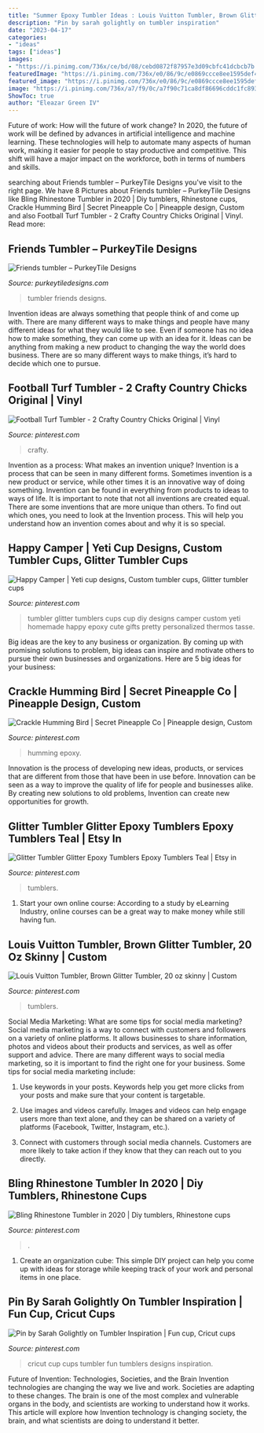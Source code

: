 ```yaml
---
title: "Summer Epoxy Tumbler Ideas : Louis Vuitton Tumbler, Brown Glitter Tumbler, 20 Oz Skinny"
description: "Pin by sarah golightly on tumbler inspiration"
date: "2023-04-17"
categories:
- "ideas"
tags: ["ideas"]
images:
- "https://i.pinimg.com/736x/ce/bd/08/cebd0872f87957e3d09cbfc41dcbcb7b.jpg"
featuredImage: "https://i.pinimg.com/736x/e0/86/9c/e0869ccce8ee1595def429f05d669dac.jpg"
featured_image: "https://i.pinimg.com/736x/e0/86/9c/e0869ccce8ee1595def429f05d669dac.jpg"
image: "https://i.pinimg.com/736x/a7/f9/0c/a7f90c71ca8df86696cddc1fc893fcba.jpg"
ShowToc: true
author: "Eleazar Green IV"
---
```



Future of work: How will the future of work change?
In 2020, the future of work will be defined by advances in artificial intelligence and machine learning. These technologies will help to automate many aspects of human work, making it easier for people to stay productive and competitive. This shift will have a major impact on the workforce, both in terms of numbers and skills.

	

		
searching about Friends tumbler – PurkeyTile Designs you've visit to the right page. We have 8 Pictures about Friends tumbler – PurkeyTile Designs like Bling Rhinestone Tumbler in 2020 | Diy tumblers, Rhinestone cups, Crackle Humming Bird | Secret Pineapple Co | Pineapple design, Custom and also Football Turf Tumbler - 2 Crafty Country Chicks Original | Vinyl. Read more:
		
    
## Friends Tumbler – PurkeyTile Designs

<img loading=lazy src="https://cdn.shopify.com/s/files/1/0103/7267/7691/products/20190308-153359_1200x1200.jpg?v=1552082064" onerror="this.onerror=null;this.src='https://tse3.mm.bing.net/th?id=OIP.d7KX-aUmepoDMomXpdQCAwHaJ4&amp;pid=15.1';" alt="Friends tumbler – PurkeyTile Designs">

_Source: purkeytiledesigns.com_

>tumbler friends designs. 

	

Invention ideas are always something that people think of and come up with. There are many different ways to make things and people have many different ideas for what they would like to see. Even if someone has no idea how to make something, they can come up with an idea for it. Ideas can be anything from making a new product to changing the way the world does business. There are so many different ways to make things, it’s hard to decide which one to pursue.

    
## Football Turf Tumbler - 2 Crafty Country Chicks Original | Vinyl

<img loading=lazy src="https://i.pinimg.com/736x/58/e2/71/58e271cb13c554ea16e7fa5cca97143d.jpg" onerror="this.onerror=null;this.src='https://tse3.mm.bing.net/th?id=OIP.oUdprXv14_ELwYlK78OqhQHaJ3&amp;pid=15.1';" alt="Football Turf Tumbler - 2 Crafty Country Chicks Original | Vinyl">

_Source: pinterest.com_

>crafty. 

	

Invention as a process: What makes an invention unique?
Invention is a process that can be seen in many different forms. Sometimes invention is a new product or service, while other times it is an innovative way of doing something. Invention can be found in everything from products to ideas to ways of life.
It is important to note that not all inventions are created equal. There are some inventions that are more unique than others. To find out which ones, you need to look at the Invention process. This will help you understand how an invention comes about and why it is so special.

    
## Happy Camper | Yeti Cup Designs, Custom Tumbler Cups, Glitter Tumbler Cups

<img loading=lazy src="https://i.pinimg.com/564x/69/44/5e/69445e5f26b10ae71f7eaf0c684ead69.jpg" onerror="this.onerror=null;this.src='https://tse3.mm.bing.net/th?id=OIP.Rdmi1x1bJmo7Z2de-5KFCAHaNK&amp;pid=15.1';" alt="Happy Camper | Yeti cup designs, Custom tumbler cups, Glitter tumbler cups">

_Source: pinterest.com_

>tumbler glitter tumblers cups cup diy designs camper custom yeti homemade happy epoxy cute gifts pretty personalized thermos tasse. 

	

Big ideas are the key to any business or organization. By coming up with promising solutions to problem, big ideas can inspire and motivate others to pursue their own businesses and organizations. Here are 5 big ideas for your business: 

    
## Crackle Humming Bird | Secret Pineapple Co | Pineapple Design, Custom

<img loading=lazy src="https://i.pinimg.com/736x/ce/bd/08/cebd0872f87957e3d09cbfc41dcbcb7b.jpg" onerror="this.onerror=null;this.src='https://tse1.mm.bing.net/th?id=OIP.f1wHn-pJv-wx6odGGZ4HxQHaJ4&amp;pid=15.1';" alt="Crackle Humming Bird | Secret Pineapple Co | Pineapple design, Custom">

_Source: pinterest.com_

>humming epoxy. 

	

Innovation is the process of developing new ideas, products, or services that are different from those that have been in use before. Innovation can be seen as a way to improve the quality of life for people and businesses alike. By creating new solutions to old problems, Invention can create new opportunities for growth.

    
## Glitter Tumbler Glitter Epoxy Tumblers Epoxy Tumblers Teal | Etsy In

<img loading=lazy src="https://i.pinimg.com/736x/30/55/14/3055143009cf954e829f65a625950990.jpg" onerror="this.onerror=null;this.src='https://tse4.mm.bing.net/th?id=OIP.AH-62De9cJWPPGP7IsAfuQHaJk&amp;pid=15.1';" alt="Glitter Tumbler Glitter Epoxy Tumblers Epoxy Tumblers Teal | Etsy in">

_Source: pinterest.com_

>tumblers. 

	

1. Start your own online course: According to a study by eLearning Industry, online courses can be a great way to make money while still having fun.

    
## Louis Vuitton Tumbler, Brown Glitter Tumbler, 20 Oz Skinny | Custom

<img loading=lazy src="https://i.pinimg.com/736x/e0/86/9c/e0869ccce8ee1595def429f05d669dac.jpg" onerror="this.onerror=null;this.src='https://tse2.mm.bing.net/th?id=OIP.mcasJ4XBe2BWWVl5di8s1wHaHa&amp;pid=15.1';" alt="Louis Vuitton Tumbler, Brown Glitter Tumbler, 20 oz skinny | Custom">

_Source: pinterest.com_

>tumblers. 

	

Social Media Marketing: What are some tips for social media marketing?
Social media marketing is a way to connect with customers and followers on a variety of online platforms. It allows businesses to share information, photos and videos about their products and services, as well as offer support and advice. There are many different ways to social media marketing, so it is important to find the right one for your business. Some tips for social media marketing include:
1. Use keywords in your posts. Keywords help you get more clicks from your posts and make sure that your content is targetable.

2. Use images and videos carefully. Images and videos can help engage users more than text alone, and they can be shared on a variety of platforms (Facebook, Twitter, Instagram, etc.).

3. Connect with customers through social media channels. Customers are more likely to take action if they know that they can reach out to you directly.

    
## Bling Rhinestone Tumbler In 2020 | Diy Tumblers, Rhinestone Cups

<img loading=lazy src="https://i.pinimg.com/736x/a7/f9/0c/a7f90c71ca8df86696cddc1fc893fcba.jpg" onerror="this.onerror=null;this.src='https://tse4.mm.bing.net/th?id=OIP.W4diiHt_Y819d2zLtmOFvQHaIa&amp;pid=15.1';" alt="Bling Rhinestone Tumbler in 2020 | Diy tumblers, Rhinestone cups">

_Source: pinterest.com_

>. 

	

1. Create an organization cube: This simple DIY project can help you come up with ideas for storage while keeping track of your work and personal items in one place.

    
## Pin By Sarah Golightly On Tumbler Inspiration | Fun Cup, Cricut Cups

<img loading=lazy src="https://i.pinimg.com/736x/23/1c/c3/231cc31a714ea47bb3c317357127b556.jpg" onerror="this.onerror=null;this.src='https://tse4.mm.bing.net/th?id=OIP.6c6XIMpyfDGtC1ARosPtfgHaNL&amp;pid=15.1';" alt="Pin by Sarah Golightly on Tumbler Inspiration | Fun cup, Cricut cups">

_Source: pinterest.com_

>cricut cup cups tumbler fun tumblers designs inspiration. 

	

Future of Invention: Technologies, Societies, and the Brain
Invention technologies are changing the way we live and work. Societies are adapting to these changes. The brain is one of the most complex and vulnerable organs in the body, and scientists are working to understand how it works. This article will explore how Invention technology is changing society, the brain, and what scientists are doing to understand it better.


